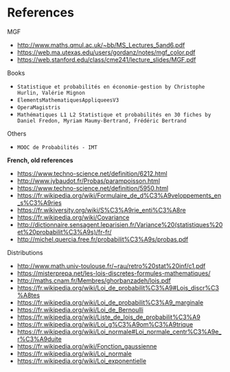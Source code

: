 # References

MGF

* <http://www.maths.qmul.ac.uk/~bb/MS_Lectures_5and6.pdf>
* <https://web.ma.utexas.edu/users/gordanz/notes/mgf_color.pdf>
* <https://web.stanford.edu/class/cme241/lecture_slides/MGF.pdf>

Books

* ``Statistique et probabilités en économie-gestion by Christophe Hurlin, Valérie Mignon``
* ``ElementsMathematiquesAppliqueesV3``
* ``OperaMagistris``
* ``Mathématiques L1 L2 Statistique et probabilités en 30 fiches by Daniel Fredon, Myriam Maumy-Bertrand, Frédéric Bertrand``

Others

* ``MOOC de Probabilités - IMT``

**French, old references**

* <https://www.techno-science.net/definition/6212.html>
* <http://www.jybaudot.fr/Probas/parampoisson.html>
* <https://www.techno-science.net/definition/5950.html>
* <https://fr.wikipedia.org/wiki/Formulaire_de_d%C3%A9veloppements_en_s%C3%A9ries>
* <https://fr.wikiversity.org/wiki/S%C3%A9rie_enti%C3%A8re>
* <https://fr.wikipedia.org/wiki/Covariance>
* <http://dictionnaire.sensagent.leparisien.fr/Variance%20(statistiques%20et%20probabilit%C3%A9s)/fr-fr/>
* <http://michel.quercia.free.fr/probabilit%C3%A9s/probas.pdf>

Distributions

* <http://www.math.univ-toulouse.fr/~rau/retro%20stat%20inf/c1.pdf>
* <https://misterprepa.net/les-lois-discretes-formules-mathematiques/>
* <http://maths.cnam.fr/Membres/ghorbanzadeh/lois.pdf>
* <https://fr.wikipedia.org/wiki/Loi_de_probabilit%C3%A9#Lois_discr%C3%A8tes>
* <https://fr.wikipedia.org/wiki/Loi_de_probabilit%C3%A9_marginale>
* <https://fr.wikipedia.org/wiki/Loi_de_Bernoulli>
* <https://fr.wikipedia.org/wiki/Liste_de_lois_de_probabilit%C3%A9>
* <https://fr.wikipedia.org/wiki/Loi_g%C3%A9om%C3%A9trique>
* <https://fr.wikipedia.org/wiki/Loi_normale#Loi_normale_centr%C3%A9e_r%C3%A9duite>
* <https://fr.wikipedia.org/wiki/Fonction_gaussienne>
* <https://fr.wikipedia.org/wiki/Loi_normale>
* <https://fr.wikipedia.org/wiki/Loi_exponentielle>